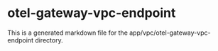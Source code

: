 # otel-gateway-vpc-endpoint
This is a generated markdown file for the app/vpc/otel-gateway-vpc-endpoint directory.
